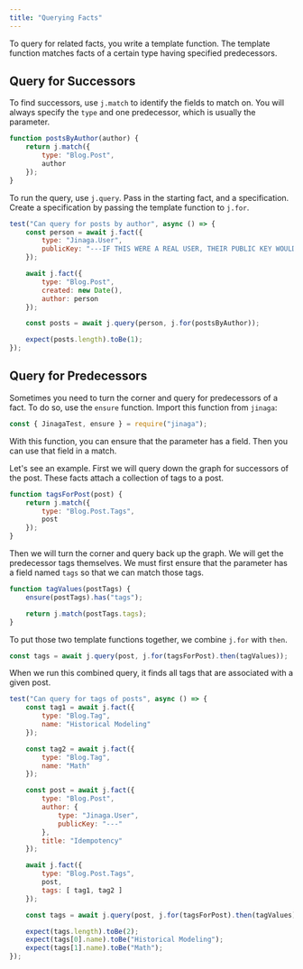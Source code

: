 ```yaml
---
title: "Querying Facts"
---
```


To query for related facts, you write a template function.
The template function matches facts of a certain type having specified predecessors.

## Query for Successors

To find successors, use `j.match` to identify the fields to match on.
You will always specify the `type` and one predecessor, which is usually the parameter.

```javascript
function postsByAuthor(author) {
    return j.match({
        type: "Blog.Post",
        author
    });
}
```

To run the query, use `j.query`.
Pass in the starting fact, and a specification.
Create a specification by passing the template function to `j.for`.

```javascript
test("Can query for posts by author", async () => {
    const person = await j.fact({
        type: "Jinaga.User",
        publicKey: "---IF THIS WERE A REAL USER, THEIR PUBLIC KEY WOULD BE HERE---"
    });

    await j.fact({
        type: "Blog.Post",
        created: new Date(),
        author: person
    });

    const posts = await j.query(person, j.for(postsByAuthor));

    expect(posts.length).toBe(1);
});
```

## Query for Predecessors

Sometimes you need to turn the corner and query for predecessors of a fact.
To do so, use the `ensure` function.
Import this function from `jinaga`:

```javascript
const { JinagaTest, ensure } = require("jinaga");
```

With this function, you can ensure that the parameter has a field.
Then you can use that field in a match.

Let's see an example.
First we will query down the graph for successors of the post.
These facts attach a collection of tags to a post.

```javascript
function tagsForPost(post) {
    return j.match({
        type: "Blog.Post.Tags",
        post
    });
}
```

Then we will turn the corner and query back up the graph.
We will get the predecessor tags themselves.
We must first ensure that the parameter has a field named `tags` so that we can match those tags.

```javascript
function tagValues(postTags) {
    ensure(postTags).has("tags");

    return j.match(postTags.tags);
}
```

To put those two template functions together, we combine `j.for` with `then`.

```javascript
const tags = await j.query(post, j.for(tagsForPost).then(tagValues));
```

When we run this combined query, it finds all tags that are associated with a given post.

```javascript
test("Can query for tags of posts", async () => {
    const tag1 = await j.fact({
        type: "Blog.Tag",
        name: "Historical Modeling"
    });

    const tag2 = await j.fact({
        type: "Blog.Tag",
        name: "Math"
    });

    const post = await j.fact({
        type: "Blog.Post",
        author: {
            type: "Jinaga.User",
            publicKey: "---"
        },
        title: "Idempotency"
    });

    await j.fact({
        type: "Blog.Post.Tags",
        post,
        tags: [ tag1, tag2 ]
    });

    const tags = await j.query(post, j.for(tagsForPost).then(tagValues));

    expect(tags.length).toBe(2);
    expect(tags[0].name).toBe("Historical Modeling");
    expect(tags[1].name).toBe("Math");
});
```
